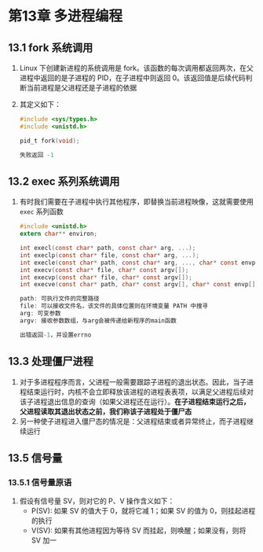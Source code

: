 # 第13章 多进程编程

## 13.1 fork 系统调用

1. Linux 下创建新进程的系统调用是 fork。该函数的每次调用都返回两次，在父进程中返回的是子进程的 PID，在子进程中则返回 0。该返回值是后续代码判断当前进程是父进程还是子进程的依据
2. 其定义如下：

   ```c
   #include <sys/types.h>
   #include <unistd.h>

   pid_t fork(void);

   失败返回 -1
   ```

## 13.2 exec 系列系统调用

1. 有时我们需要在子进程中执行其他程序，即替换当前进程映像，这就需要使用 `exec` 系列函数

   ```c
   #include <unistd.h>
   extern char** environ;

   int execl(const char* path, const char* arg, ...);
   int execlp(const char* file, const char* arg, ...);
   int execle(const char* path, const char* arg, ..., char* const envp[]);
   int execv(const char* file, char* const argv[]);
   int execvp(const char* file, char* const argv[]);
   int execve(const char* path, char* const argv[], char* const envp[]);

   path: 可执行文件的完整路径
   file: 可以接收文件名，该文件的具体位置则在环境变量 PATH 中搜寻
   arg: 可变参数
   argv: 接收参数数组，与arg会被传递给新程序的main函数

   出错返回-1，并设置errno
   ```

## 13.3 处理僵尸进程

1. 对于多进程程序而言，父进程一般需要跟踪子进程的退出状态。因此，当子进程结束运行时，内核不会立即释放该进程的进程表表项，以满足父进程后续对该子进程退出信息的查询（如果父进程还在运行）。**在子进程结束运行之后，父进程读取其退出状态之前，我们称该子进程处于僵尸态**
2. 另一种使子进程进入僵尸态的情况是：父进程结束或者异常终止，而子进程继续运行

## 13.5 信号量

### 13.5.1 信号量原语

1. 假设有信号量 SV，则对它的 P、V 操作含义如下：
   * P(SV): 如果 SV 的值大于 0，就将它减 1；如果 SV 的值为 0，则挂起进程的执行
   * V(SV): 如果有其他进程因为等待 SV 而挂起，则唤醒；如果没有，则将 SV 加一

